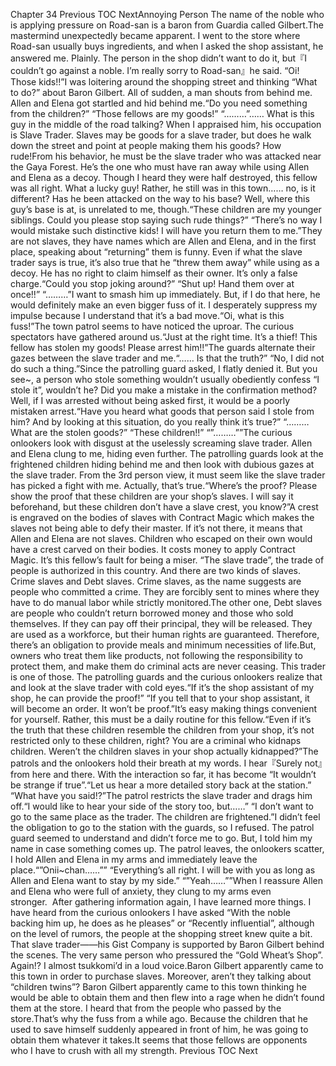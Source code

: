 Chapter 34 Previous TOC NextAnnoying Person The name of the noble who is applying pressure on Road-san is a baron from Guardia called Gilbert.The mastermind unexpectedly became apparent. I went to the store where Road-san usually buys ingredients, and when I asked the shop assistant, he answered me. Plainly. The person in the shop didn’t want to do it, but『I couldn’t go against a noble. I’m really sorry to Road-san』he said. “Oi! Those kids!!”I was loitering around the shopping street and thinking “What to do?” about Baron Gilbert. All of sudden, a man shouts from behind me. Allen and Elena got startled and hid behind me.“Do you need something from the children?” “Those fellows are my goods!” “………”…… What is this guy in the middle of the road talking? When I appraised him, his occupation is Slave Trader. Slaves may be goods for a slave trader, but does he walk down the street and point at people making them his goods? How rude!From his behavior, he must be the slave trader who was attacked near the Gaya Forest. He’s the one who must have ran away while using Allen and Elena as a decoy. Though I heard they were half destroyed, this fellow was all right. What a lucky guy! Rather, he still was in this town…… no, is it different? Has he been attacked on the way to his base? Well, where this guy’s base is at, is unrelated to me, though.“These children are my younger siblings. Could you please stop saying such rude things?” “There’s no way I would mistake such distinctive kids! I will have you return them to me.”They are not slaves, they have names which are Allen and Elena, and in the first place, speaking about “returning” them is funny. Even if what the slave trader says is true, it’s also true that he “threw them away” while using as a decoy. He has no right to claim himself as their owner. It’s only a false charge.“Could you stop joking around?” “Shut up! Hand them over at once!!” “………”I want to smash him up immediately. But, if I do that here, he would definitely make an even bigger fuss of it. I desperately suppress my impulse because I understand that it’s a bad move.“Oi, what is this fuss!”The town patrol seems to have noticed the uproar. The curious spectators have gathered around us.“Just at the right time. It’s a thief! This fellow has stolen my goods! Please arrest him!!”The guards alternate their gazes between the slave trader and me.“…… Is that the truth?” “No, I did not do such a thing.”Since the patrolling guard asked, I flatly denied it. But you see~, a person who stole something wouldn’t usually obediently confess “I stole it”, wouldn’t he? Did you make a mistake in the confirmation method? Well, if I was arrested without being asked first, it would be a poorly mistaken arrest.“Have you heard what goods that person said I stole from him? And by looking at this situation, do you really think it’s true?” “……… What are the stolen goods?” “These children!!” “”………””The curious onlookers look with disgust at the uselessly screaming slave trader. Allen and Elena clung to me, hiding even further. The patrolling guards look at the frightened children hiding behind me and then look with dubious gazes at the slave trader. From the 3rd person view, it must seem like the slave trader has picked a fight with me. Actually, that’s true.“Where’s the proof? Please show the proof that these children are your shop’s slaves. I will say it beforehand, but these children don’t have a slave crest, you know?”A crest is engraved on the bodies of slaves with Contract Magic which makes the slaves not being able to defy their master. If it’s not there, it means that Allen and Elena are not slaves. Children who escaped on their own would have a crest carved on their bodies. It costs money to apply Contract Magic. It’s this fellow’s fault for being a miser. “The slave trade”, the trade of people is authorized in this country. And there are two kinds of slaves. Crime slaves and Debt slaves. Crime slaves, as the name suggests are people who committed a crime. They are forcibly sent to mines where they have to do manual labor while strictly monitored.The other one, Debt slaves are people who couldn’t return borrowed money and those who sold themselves. If they can pay off their principal, they will be released. They are used as a workforce, but their human rights are guaranteed. Therefore, there’s an obligation to provide meals and minimum necessities of life.But, owners who treat them like products, not following the responsibility to protect them, and make them do criminal acts are never ceasing. This trader is one of those. The patrolling guards and the curious onlookers realize that and look at the slave trader with cold eyes.“If it’s the shop assistant of my shop, he can provide the proof!” “If you tell that to your shop assistant, it will become an order. It won’t be proof.”It’s easy making things convenient for yourself. Rather, this must be a daily routine for this fellow.“Even if it’s the truth that these children resemble the children from your shop, it’s not restricted only to these children, right? You are a criminal who kidnaps children. Weren’t the children slaves in your shop actually kidnapped?”The patrols and the onlookers hold their breath at my words. I hear『Surely not』from here and there. With the interaction so far, it has become “It wouldn’t be strange if true”.“Let us hear a more detailed story back at the station.” “What have you said!?”The patrol restricts the slave trader and drags him off.“I would like to hear your side of the story too, but……” “I don’t want to go to the same place as the trader. The children are frightened.”I didn’t feel the obligation to go to the station with the guards, so I refused. The patrol guard seemed to understand and didn’t force me to go. But, I told him my name in case something comes up. The patrol leaves, the onlookers scatter, I hold Allen and Elena in my arms and immediately leave the place.“”Onii~chan……”” “Everything’s all right. I will be with you as long as Allen and Elena want to stay by my side.” “”Yeah……””When I reassure Allen and Elena who were full of anxiety, they clung to my arms even stronger.  After gathering information again, I have learned more things. I have heard from the curious onlookers I have asked “With the noble backing him up, he does as he pleases” or “Recently influential”, although on the level of rumors, the people at the shopping street knew quite a bit. That slave trader――his Gist Company is supported by Baron Gilbert behind the scenes. The very same person who pressured the “Gold Wheat’s Shop”. Again!? I almost tsukkomi’d in a loud voice.Baron Gilbert apparently came to this town in order to purchase slaves. Moreover, aren’t they talking about “children twins”? Baron Gilbert apparently came to this town thinking he would be able to obtain them and then flew into a rage when he didn’t found them at the store. I heard that from the people who passed by the store.That’s why the fuss from a while ago. Because the children that he used to save himself suddenly appeared in front of him, he was going to obtain them whatever it takes.It seems that those fellows are opponents who I have to crush with all my strength. Previous TOC Next